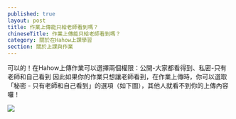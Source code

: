 ```yaml
---
published: true
layout: post
title: 作業上傳能只給老師看到嗎？
chineseTitle: 作業上傳能只給老師看到嗎？
category: 關於在Hahow上課學習
section: 關於上課與作業
---
```


 

可以的！在Hahow上傳作業可以選擇兩個權限：公開-大家都看得到、私密-只有老師和自己看到
因此如果你的作業只想讓老師看到，在作業上傳時，你可以選取「秘密 - 只有老師和自己看到」的選項（如下圖），其他人就看不到你的上傳內容囉！

![]({{site.baseurl}}/media/202613327-_____2015-08-06___8.23.22.png)
